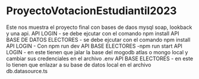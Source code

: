 # ProyectoVotacionEstudiantil2023
Este nos muestra el proyecto final con bases de daos mysql soap, lookback y una api.
API LOGIN - se debe ejcutar con el comando npm install
API BASE DE DATOS ELECTORES - se debe ejcutar con el comando npm install
API LOGIN - Con npm run dev
API BASE ELECTORES  -npm run start
API LOGIN - en este tienen que jalar la base del mogodb atlas o mongo local y cambiar sus credenciales en el archivo .env
API BASE ELECTORES - en este lo tienen que enlazar a su base de datos local en el archivo db.datasource.ts
